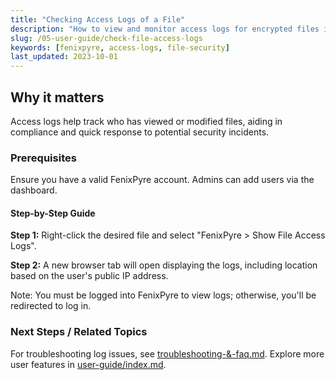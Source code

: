```yaml
---
title: "Checking Access Logs of a File"
description: "How to view and monitor access logs for encrypted files in FenixPyre to track user activity and enhance security."
slug: /05-user-guide/check-file-access-logs
keywords: [fenixpyre, access-logs, file-security]
last_updated: 2023-10-01
---
```


## Why it matters
Access logs help track who has viewed or modified files, aiding in compliance and quick response to potential security incidents.

### Prerequisites
Ensure you have a valid FenixPyre account. Admins can add users via the dashboard.

#### Step-by-Step Guide
**Step 1:** Right-click the desired file and select "FenixPyre > Show File Access Logs".

**Step 2:** A new browser tab will open displaying the logs, including location based on the user's public IP address.

<!-- IMG:     ./media/05-user-guide/file-access-logs.gif | Alt: GIF demonstrating file access logs interface -->

Note: You must be logged into FenixPyre to view logs; otherwise, you'll be redirected to log in.

### Next Steps / Related Topics
For troubleshooting log issues, see [troubleshooting-&-faq.md](../09-troubleshooting-&-faq/index.md). Explore more user features in [user-guide/index.md](./index.md).